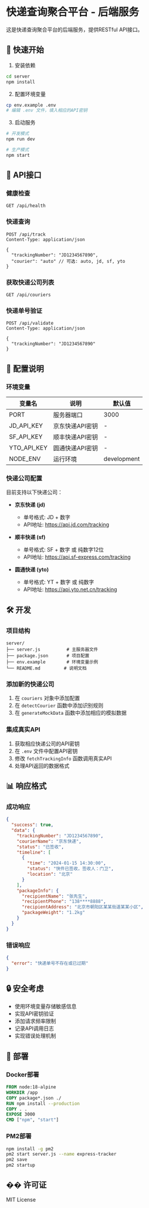 # 快递查询聚合平台 - 后端服务

这是快递查询聚合平台的后端服务，提供RESTful API接口。

## 🚀 快速开始

1. 安装依赖
```bash
cd server
npm install
```

2. 配置环境变量
```bash
cp env.example .env
# 编辑 .env 文件，填入相应的API密钥
```

3. 启动服务
```bash
# 开发模式
npm run dev

# 生产模式
npm start
```

## 📡 API接口

### 健康检查
```
GET /api/health
```

### 快递查询
```
POST /api/track
Content-Type: application/json

{
  "trackingNumber": "JD1234567890",
  "courier": "auto" // 可选: auto, jd, sf, yto
}
```

### 获取快递公司列表
```
GET /api/couriers
```

### 快递单号验证
```
POST /api/validate
Content-Type: application/json

{
  "trackingNumber": "JD1234567890"
}
```

## 🔧 配置说明

### 环境变量

| 变量名 | 说明 | 默认值 |
|--------|------|--------|
| PORT | 服务器端口 | 3000 |
| JD_API_KEY | 京东快递API密钥 | - |
| SF_API_KEY | 顺丰快递API密钥 | - |
| YTO_API_KEY | 圆通快递API密钥 | - |
| NODE_ENV | 运行环境 | development |

### 快递公司配置

目前支持以下快递公司：

- **京东快递 (jd)**
  - 单号格式: JD + 数字
  - API地址: https://api.jd.com/tracking

- **顺丰快递 (sf)**
  - 单号格式: SF + 数字 或 纯数字12位
  - API地址: https://api.sf-express.com/tracking

- **圆通快递 (yto)**
  - 单号格式: YT + 数字 或 纯数字
  - API地址: https://api.yto.net.cn/tracking

## 🛠️ 开发

### 项目结构
```
server/
├── server.js          # 主服务器文件
├── package.json       # 项目配置
├── env.example        # 环境变量示例
└── README.md         # 说明文档
```

### 添加新的快递公司

1. 在 `couriers` 对象中添加配置
2. 在 `detectCourier` 函数中添加识别规则
3. 在 `generateMockData` 函数中添加相应的模拟数据

### 集成真实API

1. 获取相应快递公司的API密钥
2. 在 `.env` 文件中配置API密钥
3. 修改 `fetchTrackingInfo` 函数调用真实API
4. 处理API返回的数据格式

## 📊 响应格式

### 成功响应
```json
{
  "success": true,
  "data": {
    "trackingNumber": "JD1234567890",
    "courierName": "京东快递",
    "status": "已签收",
    "timeline": [
      {
        "time": "2024-01-15 14:30:00",
        "status": "快件已签收，签收人：门卫",
        "location": "北京"
      }
    ],
    "packageInfo": {
      "recipientName": "张先生",
      "recipientPhone": "138****8888",
      "recipientAddress": "北京市朝阳区某某街道某某小区",
      "packageWeight": "1.2kg"
    }
  }
}
```

### 错误响应
```json
{
  "error": "快递单号不存在或已过期"
}
```

## 🔒 安全考虑

- 使用环境变量存储敏感信息
- 实现API密钥验证
- 添加请求频率限制
- 记录API调用日志
- 实现错误处理机制

## 🚀 部署

### Docker部署
```dockerfile
FROM node:18-alpine
WORKDIR /app
COPY package*.json ./
RUN npm install --production
COPY . .
EXPOSE 3000
CMD ["npm", "start"]
```

### PM2部署
```bash
npm install -g pm2
pm2 start server.js --name express-tracker
pm2 save
pm2 startup
```

## �� 许可证

MIT License 